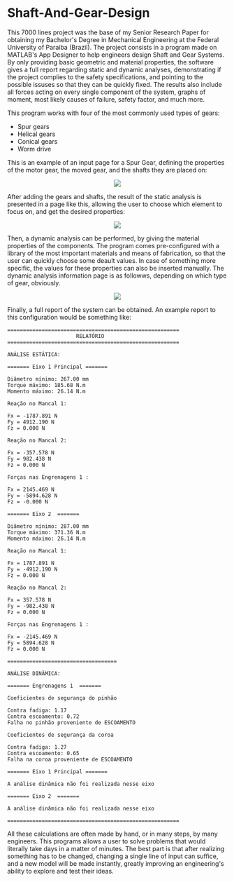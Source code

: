 # Shaft-And-Gear-Design

This 7000 lines project was the base of my Senior Research Paper for obtaining my Bachelor's Degree in Mechanical Engineering at the Federal University of Paraiba (Brazil). The project consists in a program made on MATLAB's App Designer to help engineers design Shaft and Gear Systems. By only providing basic geometric and material properties, the software gives a full report regarding static and dynamic analyses, demonstrating if the project complies to the safety specifications, and pointing to the possible issuses so that they can be quickly fixed. The results also include all forces acting on every single component of the system, graphs of moment, most likely causes of failure, safety factor, and much more.

This program works with four of the most commonly used types of gears:
* Spur gears
* Helical gears
* Conical gears
* Worm drive

This is an example of an input page for a Spur Gear, defining the properties of the motor gear, the moved gear, and the shafts they are placed on:

<p align="center">
  <img src="https://i.imgur.com/6MhbvAX.png">
</p>

After adding the gears and shafts, the result of the static analysis is presented in a page like this, allowing the user to choose which element to focus on, and get the desired properties:

<p align="center">
  <img src="https://i.imgur.com/1VQpN8I.png">
</p>

Then, a dynamic analysis can be performed, by giving the material properties of the components. The program comes pre-configured with a library of the most important materials and means of fabrication, so that the user can quickly choose some deault values. In case of something more specific, the values for these properties can also be inserted manually. The dynamic analysis information page is as followws, depending on which type of gear, obviously.

<p align="center">
  <img src="https://i.imgur.com/4ZMF1mP.png">
</p>

Finally, a full report of the system can be obtained. An example report to this configuration would be something like:

```
=======================================================
                      RELATÓRIO                      
=======================================================

ANÁLISE ESTÁTICA:

======= Eixo 1 Principal =======

Diâmetro mínimo: 267.00 mm
Torque máximo: 185.68 N.m
Momento máximo: 26.14 N.m

Reação no Mancal 1:

Fx = -1787.891 N
Fy = 4912.190 N
Fz = 0.000 N

Reação no Mancal 2:

Fx = -357.578 N
Fy = 982.438 N
Fz = 0.000 N

Forças nas Engrenagens 1 :

Fx = 2145.469 N
Fy = -5894.628 N
Fz = -0.000 N

======= Eixo 2  =======

Diâmetro mínimo: 287.00 mm
Torque máximo: 371.36 N.m
Momento máximo: 26.14 N.m

Reação no Mancal 1:

Fx = 1787.891 N
Fy = -4912.190 N
Fz = 0.000 N

Reação no Mancal 2:

Fx = 357.578 N
Fy = -982.438 N
Fz = 0.000 N

Forças nas Engrenagens 1 :

Fx = -2145.469 N
Fy = 5894.628 N
Fz = 0.000 N

===================================

ANÁLISE DINÂMICA:

======= Engrenagens 1  =======

Coeficientes de segurança do pinhão

Contra fadiga: 1.17
Contra escoamento: 0.72
Falha no pinhão proveniente de ESCOAMENTO

Coeficientes de segurança da coroa

Contra fadiga: 1.27
Contra escoamento: 0.65
Falha na coroa proveniente de ESCOAMENTO

======= Eixo 1 Principal =======

A análise dinâmica não foi realizada nesse eixo

======= Eixo 2  =======

A análise dinâmica não foi realizada nesse eixo

=======================================================
```

All these calculations are often made by hand, or in many steps, by many engineers. This programs allows a user to solve problems that would literally take days in a matter of minutes. The best part is that after realizing something has to be changed, changing a single line of input can suffice, and a new model will be made instantly, greatly improving an engineering's ability to explore and test their ideas.
